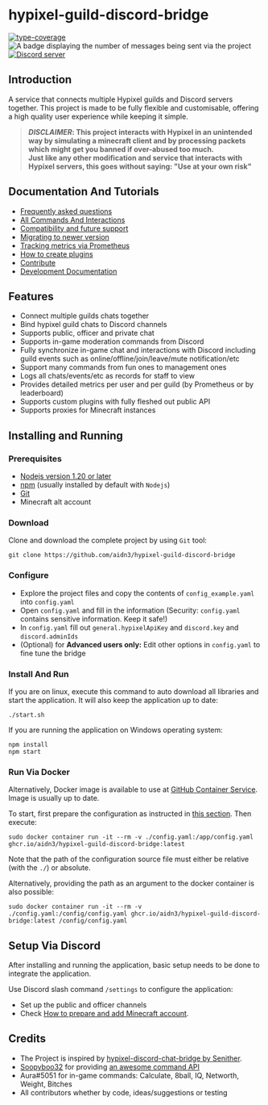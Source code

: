 # hypixel-guild-discord-bridge

<p>
  <a href="https://github.com/plantain-00/type-coverage"><img alt="type-coverage" src="https://img.shields.io/badge/dynamic/json.svg?label=type-coverage&prefix=%E2%89%A5&suffix=%&query=$.typeCoverage.atLeast&uri=https%3A%2F%2Fraw.githubusercontent.com%2Faidn3%2Fhypixel-guild-discord-bridge%2Fmaster%2Fpackage.json"></a>
  <img alt="A badge displaying the number of messages being sent via the project" src="https://img.shields.io/badge/dynamic/json?label=Messages%20Sent&query=totalChatShort&url=https%3A%2F%2Faidn5.com%2Fstats.json">
  <a href="https://discord.gg/ej7tQHPF8y"><img src="https://img.shields.io/discord/1002575659694043206?color=5865F2&logo=discord&logoColor=white" alt="Discord server" /></a>
</p>

## Introduction

A service that connects multiple Hypixel guilds and Discord servers together.
This project is made to be fully flexible and customisable, offering a high quality user experience while keeping it simple.

> **_DISCLAIMER_: This project interacts with Hypixel in an unintended way by simulating a minecraft client and by processing
> packets which might get you banned if over-abused too much.  
> Just like any other modification and service that interacts with Hypixel servers, this goes without saying: "Use at
> your own risk"**

## Documentation And Tutorials

- [Frequently asked questions](docs/FAQ.md)
- [All Commands And Interactions](docs/COMMANDS.md)
- [Compatibility and future support](docs/COMPATIBILITY.md)
- [Migrating to newer version](docs/MIGRATION.md)
- [Tracking metrics via Prometheus](docs/PROMETHEUS.md)
- [How to create plugins](docs/PLUGIN-TUTORIAL.md)
- [Contribute](CONTRIBUTING.md)
- [Development Documentation](./docs/DEVELOPMENT.md)

## Features

- Connect multiple guilds chats together
- Bind hypixel guild chats to Discord channels
- Supports public, officer and private chat
- Supports in-game moderation commands from Discord
- Fully synchronize in-game chat and interactions with Discord including guild events such as
  online/offline/join/leave/mute notification/etc
- Support many commands from fun ones to management ones
- Logs all chats/events/etc as records for staff to view
- Provides detailed metrics per user and per guild (by Prometheus or by leaderboard)
- Supports custom plugins with fully fleshed out public API
- Supports proxies for Minecraft instances

## Installing and Running

### Prerequisites

- [Nodejs version 1.20 or later](https://nodejs.dev/download)
- [npm](https://nodejs.org/en/download/) (usually installed by default with `Nodejs`)
- [Git](https://git-scm.com/downloads)
- Minecraft alt account

### Download

Clone and download the complete project by using `Git` tool:

```shell
git clone https://github.com/aidn3/hypixel-guild-discord-bridge
```

### Configure

- Explore the project files and copy the contents of `config_example.yaml` into `config.yaml`
- Open `config.yaml` and fill in the information (Security: `config.yaml` contains sensitive information. Keep it safe!)
- In `config.yaml` fill out `general.hypixelApiKey` and `discord.key` and `discord.adminIds`
- (Optional) for **Advanced users only:** Edit other options in `config.yaml` to fine tune the bridge

### Install And Run

If you are on linux, execute this command to auto download all libraries and start the application.
It will also keep the application up to date:

```shell
./start.sh
```

If you are running the application on Windows operating system:

```shell
npm install
npm start
```

### Run Via Docker

Alternatively, Docker image is available to use at [GitHub Container Service](https://github.com/aidn3/hypixel-guild-discord-bridge/pkgs/container/hypixel-guild-discord-bridge).
Image is usually up to date.

To start, first prepare the configuration as instructed in [this section](#configure). Then execute:

```shell
sudo docker container run -it --rm -v ./config.yaml:/app/config.yaml ghcr.io/aidn3/hypixel-guild-discord-bridge:latest
```

Note that the path of the configuration source file must either be relative (with the `./`) or absolute.

Alternatively, providing the path as an argument to the docker container is also possible:

```shell
sudo docker container run -it --rm -v ./config.yaml:/config/config.yaml ghcr.io/aidn3/hypixel-guild-discord-bridge:latest /config/config.yaml
```

## Setup Via Discord

After installing and running the application, basic setup needs to be done to integrate the application.

Use Discord slash command `/settings` to configure the application:

- Set up the public and officer channels
- Check [How to prepare and add Minecraft account](docs/FAQ.md#how-to-prepare-a-minecraft-account-to-be-added).

## Credits

- The Project is inspired by [hypixel-discord-chat-bridge by Senither](https://github.com/Senither/hypixel-discord-chat-bridge).
- [Soopyboo32](https://github.com/Soopyboo32) for providing [an awesome command API](https://soopy.dev/commands)
- Aura#5051 for in-game commands: Calculate, 8ball, IQ, Networth, Weight, Bitches
- All contributors whether by code, ideas/suggestions or testing

